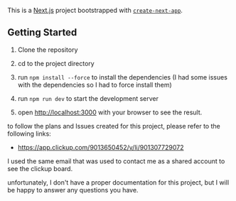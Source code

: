 This is a [Next.js](https://nextjs.org) project bootstrapped with [`create-next-app`](https://nextjs.org/docs/app/api-reference/cli/create-next-app).

## Getting Started

1) Clone the repository

2) cd to the project directory

3) run `npm install --force` to install the dependencies (I had some issues with the dependencies so I had to force install them)

4) run `npm run dev` to start the development server

5) open [http://localhost:3000](http://localhost:3000) with your browser to see the result.

to follow the plans and Issues created for this project, please refer to the following links:

- https://app.clickup.com/9013650452/v/li/901307729072

I used the same email that was used to contact me as a shared account to see the clickup board.

unfortunately, I don't have a proper documentation for this project, but I will be happy to answer any questions you have.